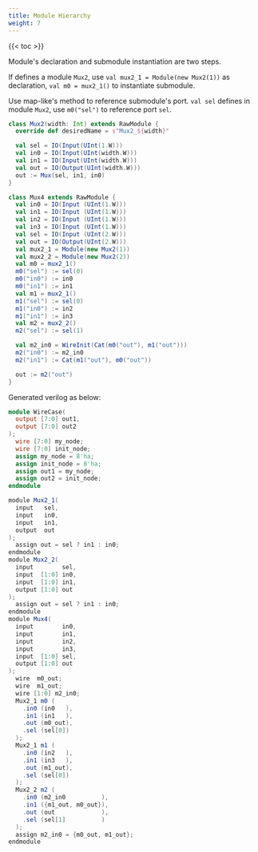```yaml
---
title: Module Hierarchy
weight: 7
---
```


{{< toc >}}

Module's declaration and submodule instantiation are two steps.

If defines a module `Mux2`, use `val mux2_1 = Module(new Mux2(1))` as declaration, `val m0 = mux2_1()` to instantiate submodule.

Use map-like's method to reference submodule's port. `val sel` defines in module `Mux2`, use `m0("sel")` to reference port `sel`.

```scala
class Mux2(width: Int) extends RawModule {
  override def desiredName = s"Mux2_${width}"

  val sel = IO(Input(UInt(1.W)))
  val in0 = IO(Input(UInt(width.W)))
  val in1 = IO(Input(UInt(width.W)))
  val out = IO(Output(UInt(width.W)))
  out := Mux(sel, in1, in0)
}

class Mux4 extends RawModule {
  val in0 = IO(Input (UInt(1.W)))
  val in1 = IO(Input (UInt(1.W)))
  val in2 = IO(Input (UInt(1.W)))
  val in3 = IO(Input (UInt(1.W)))
  val sel = IO(Input (UInt(2.W)))
  val out = IO(Output(UInt(2.W)))
  val mux2_1 = Module(new Mux2(1))
  val mux2_2 = Module(new Mux2(2))
  val m0 = mux2_1()
  m0("sel") := sel(0)
  m0("in0") := in0
  m0("in1") := in1
  val m1 = mux2_1()
  m1("sel") := sel(0)
  m1("in0") := in2
  m1("in1") := in3
  val m2 = mux2_2()
  m2("sel") := sel(1)

  val m2_in0 = WireInit(Cat(m0("out"), m1("out")))
  m2("in0") := m2_in0
  m2("in1") := Cat(m1("out"), m0("out"))

  out := m2("out")
}
```

Generated verilog as below:

```verilog
module WireCase(
  output [7:0] out1,
  output [7:0] out2
);
  wire [7:0] my_node;
  wire [7:0] init_node;
  assign my_node = 8'ha;
  assign init_node = 8'ha;
  assign out1 = my_node;
  assign out2 = init_node;
endmodule
```

```scala
module Mux2_1(
  input   sel,
  input   in0,
  input   in1,
  output  out
);
  assign out = sel ? in1 : in0;
endmodule
module Mux2_2(
  input        sel,
  input  [1:0] in0,
  input  [1:0] in1,
  output [1:0] out
);
  assign out = sel ? in1 : in0;
endmodule
module Mux4(
  input        in0,
  input        in1,
  input        in2,
  input        in3,
  input  [1:0] sel,
  output [1:0] out
);
  wire  m0_out;
  wire  m1_out;
  wire [1:0] m2_in0;
  Mux2_1 m0 (
    .in0 (in0   ),
    .in1 (in1   ),
    .out (m0_out),
    .sel (sel[0])
  );
  Mux2_1 m1 (
    .in0 (in2   ),
    .in1 (in3   ),
    .out (m1_out),
    .sel (sel[0])
  );
  Mux2_2 m2 (
    .in0 (m2_in0          ),
    .in1 ({m1_out, m0_out}),
    .out (out             ),
    .sel (sel[1]          )
  );
  assign m2_in0 = {m0_out, m1_out};
endmodule
```
